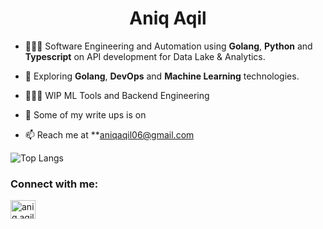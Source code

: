 <h1 align="center">Aniq Aqil</h1>

- 🧑🏻‍💻 Software Engineering and Automation using **Golang**, **Python** and **Typescript** on API development for Data Lake & Analytics.

- 🍃 Exploring **Golang**, **DevOps** and **Machine Learning** technologies.

- 🧑🏻‍💻 WIP ML Tools and Backend Engineering

- 📝 Some of my write ups is on 

- 📫 Reach me at **aniqaqil06@gmail.com

![Top Langs](https://github-readme-stats.vercel.app/api/top-langs/?username=aniqaqill&layout=compact&theme=dark&langs_count=8)

<h3 align="left">Connect with me:</h3>
<p align="left">
<a href="https://linkedin.com/in/aniq aqil" target="blank"><img align="center" src="https://raw.githubusercontent.com/rahuldkjain/github-profile-readme-generator/master/src/images/icons/Social/linked-in-alt.svg" alt="aniq aqil" height="30" width="40" /></a>
